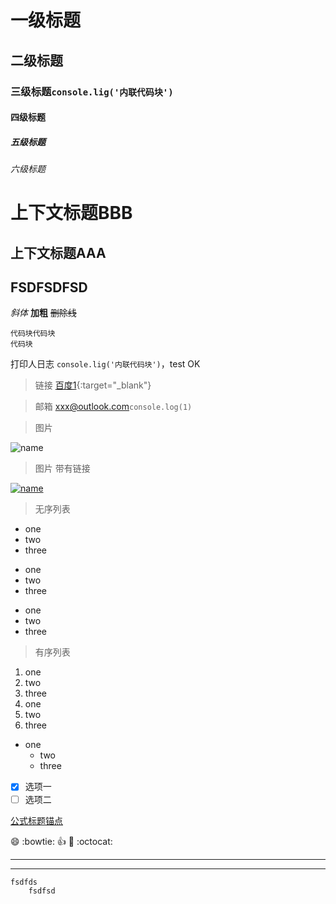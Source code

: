 # 一级标题
## 二级标题
### 三级标题`console.lig('内联代码块')`
#### 四级标题
##### 五级标题
###### 六级标题

上下文标题BBB
===
上下文标题AAA
---
FSDFSDFSD
---

*斜体* 
**加粗** 
~~删除线~~ 

```
代码块代码块
代码块
```
打印人日志 `console.lig('内联代码块')`，test OK
> 链接 [百度1](http://www.baidu.com){:target="_blank"}

> 邮箱 <xxx@outlook.com>`console.log(1)`

> 图片 

![name](https://ss0.bdstatic.com/6ONWsjip0QIZ8tyhnq/it/u=648300297,3284313282&fm=77&w_h=121_75&cs=1136402502,639612303 '描述')

> 图片 带有链接

[![name](https://ss0.bdstatic.com/6ONWsjip0QIZ8tyhnq/it/u=648300297,3284313282&fm=77&w_h=121_75&cs=1136402502,639612303 '描述')](http://www.baidu.com)
> 无序列表
* one
* two
* three
+ one
+ two
+ three
- one
- two
- three
> 有序列表
1. one
2. two
3. three
1. one
2. two
3. three

* one
    * two
    * three
- [x] 选项一 
- [ ] 选项二

[公式标题锚点](#1)

:smile: :bowtie: :+1: :clap: :octocat:


***
---

    fsdfds
        fsdfsd